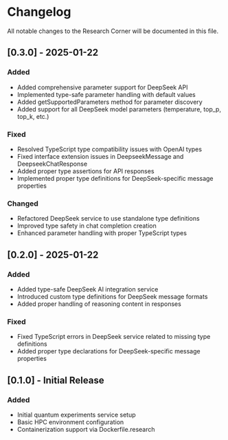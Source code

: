 # Changelog

All notable changes to the Research Corner will be documented in this file.

## [0.3.0] - 2025-01-22

### Added
- Added comprehensive parameter support for DeepSeek API
- Implemented type-safe parameter handling with default values
- Added getSupportedParameters method for parameter discovery
- Added support for all DeepSeek model parameters (temperature, top_p, top_k, etc.)

### Fixed
- Resolved TypeScript type compatibility issues with OpenAI types
- Fixed interface extension issues in DeepseekMessage and DeepseekChatResponse
- Added proper type assertions for API responses
- Implemented proper type definitions for DeepSeek-specific message properties

### Changed
- Refactored DeepSeek service to use standalone type definitions
- Improved type safety in chat completion creation
- Enhanced parameter handling with proper TypeScript types

## [0.2.0] - 2025-01-22

### Added
- Added type-safe DeepSeek AI integration service
- Introduced custom type definitions for DeepSeek message formats
- Added proper handling of reasoning content in responses

### Fixed
- Fixed TypeScript errors in DeepSeek service related to missing type definitions
- Added proper type declarations for DeepSeek-specific message properties

## [0.1.0] - Initial Release

### Added
- Initial quantum experiments service setup
- Basic HPC environment configuration
- Containerization support via Dockerfile.research
